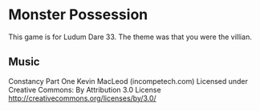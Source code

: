 # Monster Possession
This game is for Ludum Dare 33. The theme was that you were the villian.


## Music
Constancy Part One Kevin MacLeod (incompetech.com)
Licensed under Creative Commons: By Attribution 3.0 License
http://creativecommons.org/licenses/by/3.0/
